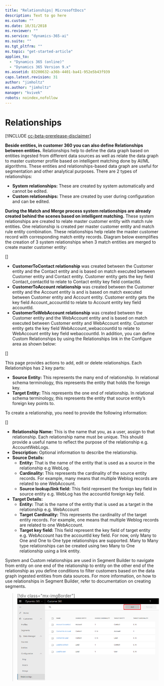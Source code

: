 ```yaml
---
title: "Relationships| MicrosoftDocs"
description: Text to go here
ms.custom: ""
ms.date: 10/31/2018
ms.reviewer: ""
ms.service: "dynamics-365-ai"
ms.suite: ""
ms.tgt_pltfrm: ""
ms.topic: "get-started-article"
applies_to: 
  - "Dynamics 365 (online)"
  - "Dynamics 365 Version 9.x"
ms.assetid: 83200632-a36b-4401-ba41-952e5b43f939
caps.latest.revision: 31
author: "jimholtz"
ms.author: "jimholtz"
manager: "kvivek"
robots: noindex,nofollow
---
```

# Relationships

[!INCLUDE [cc-beta-prerelease-disclaimer](../includes/cc-beta-prerelease-disclaimer.md)]

**Beside entities, in customer 360 you can also define Relationships between entities.** Relationships help to define the data graph based on entities ingested from different data sources as well as relate the data graph to master customer profile based on intelligent matching done by AI/ML algorithms. These entities and relationships-based data graph are useful for segmentation and other analytical purposes. There are 2 types of relationships:

- **System relationships:** These are created by system automatically and cannot be edited.
- **Custom relationships:** These are created by user during configuration and can be edited.

**During the Match and Merge process system relationships are already created behind the scenes based on intelligent matching.** These system relationships are created to relate master customer entity with match rule entities. One relationship is created per master customer entity and match rule entity combination. These relationships help relate the master customer record with corresponding match entity records. Diagram below exemplifies the creation of 3 system relationships when 3 match entities are merged to create master customer entity:

[]

- **CustomerToContact relationship** was created between the Customer entity and the Contact entity and is based on match executed between Customer entity and Contact entity. Customer entity gets the key field Contact_contactId to relate to Contact entity key field contactId.
- **CustomerToAccount relationship** was created between the Customer entity and the Account entity is and is based on match executed between Customer entity and Account entity. Customer entity gets the key field Account_accountId to relate to Account entity key field accountId.
- **CustomerToWebAccount relationship** was created between the Customer entity and the WebAccount entity and is based on match executed between Customer entity and WebAccount entity. Customer entity gets the key field WebAccount_webaccountId to relate to WebAccount entity key field webaccountId.
In addition, you can define Custom Relationships by using the Relationships link in the Configure area as shown below:

[]

This page provides actions to add, edit or delete relationships. Each Relationships has 2 key parts:
- **Source Entity:** This represents the many end of relationship. In relational schema terminology, this represents the entity that holds the foreign key.
- **Target Entity:** This represents the one end of relationship. In relational schema terminology, this represents the entity that source entity’s foreign key points to.

To create a relationship, you need to provide the following information:

[]

- **Relationship Name:** This is the name that you, as a user, assign to that relationship. Each relationship name must be unique. This should provide a useful name to reflect the purpose of the relationship e.g. AccountWebLogs.
- **Description:** Optional information to describe the relationship.
- **Source Details:**
    - **Entity:** That is the name of the entity that is used as a source in the relationship e.g WebLog.
    - **Cardinality:** This represents the cardinality of the source entity records. For example, many means that multiple Weblog records are related to one WebAccount.
    - **Source lookup/link field:** This field represent the foreign key field in source entity e.g. WebLog has the accountId foreign key field.
- **Target Details:**
    - **Entity:** That is the name of the entity that is used as a target in the relationship e.g. WebAccount 
    - **Target Cardinality:** This represents the cardinality of the target entity records. For example, one means that multiple Weblog records are related to one WebAccount.
    - **Target key field:** This field represent the key field of target entity e.g. WebAccount has the accountId key field.
For now, only Many to One and One to One type relationships are supported. Many to Many type relationships can be created using two Many to One relationship using a link entity.

System and Custom relationships are used in Segment Builder to navigate from entity on one end of the relationship to entity on the other end of the relationship as you define conditions to filter customers based on the data graph ingested entities from data sources. For more information, on how to use relationships in Segment Builder, refer to documentation on creating segments.






> [!div class="mx-imgBorder"] 
> ![](media/add-relationships.png "Add relationships")
